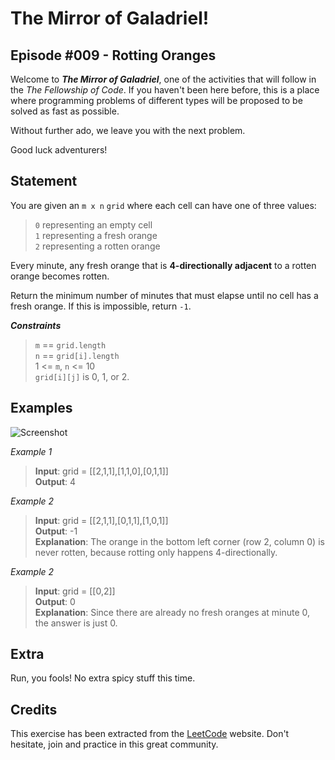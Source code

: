 # The Mirror of Galadriel!
## Episode #009 - Rotting Oranges

Welcome to ***The Mirror of Galadriel***, one of the activities that will follow in the *The Fellowship of Code*. If you haven't been here before, this is a place where programming problems of different types will be proposed to be solved as fast as possible.

Without further ado, we leave you with the next problem. 

Good luck adventurers!

## Statement

You are given an ``m x n`` ``grid`` where each cell can have one of three values:

> ``0`` representing an empty cell
> </br> ``1`` representing a fresh orange
> </br> ``2`` representing a rotten orange

Every minute, any fresh orange that is **4-directionally adjacent** to a rotten orange becomes rotten.

Return the minimum number of minutes that must elapse until no cell has a fresh orange. If this is impossible, return ``-1``.

***Constraints***
> ``m`` == ``grid.length``
> </br> ``n`` == ``grid[i].length``
> </br> 1 <= ``m``, ``n`` <= 10
> </br> ``grid[i][j]`` is 0, 1, or 2.

## Examples

![Screenshot](https://assets.leetcode.com/uploads/2019/02/16/oranges.png)

*Example 1*
> **Input**: grid = [[2,1,1],[1,1,0],[0,1,1]]
> </br> **Output**: 4

*Example 2*
> **Input**: grid = [[2,1,1],[0,1,1],[1,0,1]]
> </br> **Output**: -1
> </br> **Explanation**: The orange in the bottom left corner (row 2, column 0) is never rotten, because rotting only happens 4-directionally.

*Example 2*
> **Input**: grid = [[0,2]]
> </br> **Output**: 0
> </br> **Explanation**: Since there are already no fresh oranges at minute 0, the answer is just 0.

## Extra

Run, you fools! No extra spicy stuff this time.

## Credits

This exercise has been extracted from the [LeetCode](https://leetcode.com/problems/rotting-oranges) website. Don't hesitate, join and practice in this great community.
